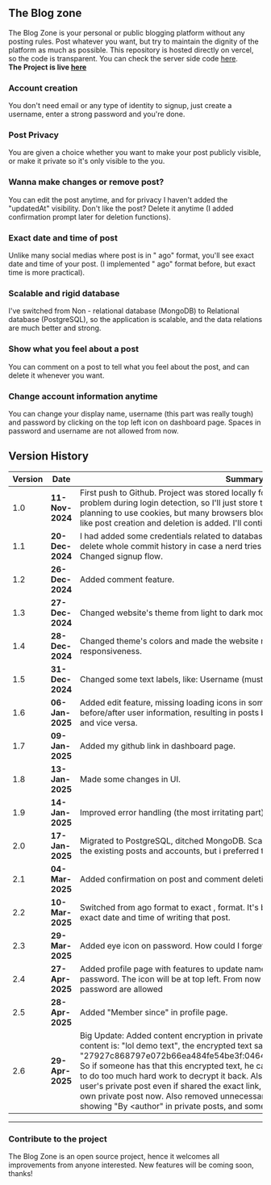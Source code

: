 ## The Blog zone
The Blog Zone is your personal or public blogging platform without any posting rules. Post whatever you want, but try to maintain the dignity of the platform as much as possible. This repository is hosted directly on vercel, so the code is transparent. You can check the server side code <a href="https://github.com/nitin-is-me/the-blog-zone-server/">here</a>. <br>
**The Project is live <a href="https://the-blog-zone.vercel.app">here</a>**
### Account creation
You don't need email or any type of identity to signup, just create a username, enter a strong password and you're done.
### Post Privacy
You are given a choice whether you want to make your post publicly visible, or make it private so it's only visible to the you.
### Wanna make changes or remove post?
You can edit the post anytime, and for privacy I haven't added the "updatedAt" visibility. Don't like the post? Delete it anytime (I added confirmation prompt later for deletion functions).
### Exact date and time of post
Unlike many social medias where post is in "<time> ago" format, you'll see exact date and time of your post. (I implemented "<time> ago" format before, but exact time is more practical).
### Scalable and rigid database
I've switched from Non - relational database (MongoDB) to Relational database (PostgreSQL), so the application is scalable, and the data relations are much better and strong.
### Show what you feel about a post
You can comment on a post to tell what you feel about the post, and can delete it whenever you want.

### Change account information anytime
You can change your display name, username (this part was really tough) and password by clicking on the top left icon on dashboard page. Spaces in password and username are not allowed from now.

## Version History
| Version | Date       | Summary         |
|---------|------------|-----------------|
|1.0      | **11-Nov-2024** | First push to Github. Project was stored locally for many days, because I couldn't fix problem during login detection, so I'll just store the jwt token in localstorage (I was planning to use cookies, but many browsers block cross-site cookies). Basic feature like post creation and deletion is added. I'll continue the project after college exams. |
|1.1      | **20-Dec-2024** | I had added some credentials related to database connection in server.js, so I had to delete whole commit history in case a nerd tries to hack into my database (Stupid me). Changed signup flow. |
|1.2      | **26-Dec-2024** | Added comment feature. |
|1.3      | **27-Dec-2024** | Changed website's theme from light to dark mode. |
|1.4      | **28-Dec-2024** | Changed theme's colors and made the website mobile friendly by adding screen responsiveness. |
|1.5      | **31-Dec-2024** | Changed some text labels, like: Username (must be unique). |
|1.6      | **06-Jan-2025** | Added edit feature, missing loading icons in some pages. Also fixed posts fetching before/after user information, resulting in posts being blank while information is loaded and vice versa. |
|1.7      | **09-Jan-2025** | Added my github link in dashboard page. |
|1.8      | **13-Jan-2025** | Made some changes in UI. |
|1.9      | **14-Jan-2025** | Improved error handling (the most irritating part). |
|2.0      | **17-Jan-2025** | Migrated to PostgreSQL, ditched MongoDB. Scaling is efficient now. I could migrate the existing posts and accounts, but i preferred to start clean and new. |
|2.1      | **04-Mar-2025** | Added confirmation on post and comment deletion. |
|2.2      | **10-Mar-2025** | Switched from <time>ago format to exact <date>,<time> format. It's better when you want to know the exact date and time of writing that post. |
|2.3      | **29-Mar-2025** | Added eye icon on password. How could I forget this lol, my friend pointed that out. |
|2.4      | **27-Apr-2025** | Added profile page with features to update name, username (toughest part) and password. The icon will be at top left. From now on, no spaces in username and password are allowed |
|2.5      | **28-Apr-2025** | Added "Member since" in profile page. |
|2.6      | **29-Apr-2025** | Big Update: Added content encryption in private posts. Example: In private post if the content is: "lol demo text", the encrypted text saved in the database will be "27927c868797e072b66ea484fe54be3f:0464a594d24e99841aa3e47e43ac84fc". So if someone has that this encrypted text, he can't decrypt it back. I myself will have to do too much hard work to decrypt it back. Also from now on, users can't see other user's private post even if shared the exact link, only the author himself can see his own private post now. Also removed unnecessary stuffs like, commenting and showing "By <author" in private posts, and some better error handling. |

--------------
### Contribute to the project
The Blog Zone is an open source project, hence it welcomes all improvements from anyone interested. New features will be coming soon, thanks!
